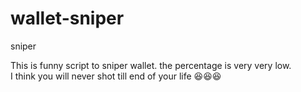 # wallet-sniper
sniper

This is funny script to sniper wallet.
the percentage is very very low. 
<br/>
I think you will never shot till end of your life 😆😆😆
